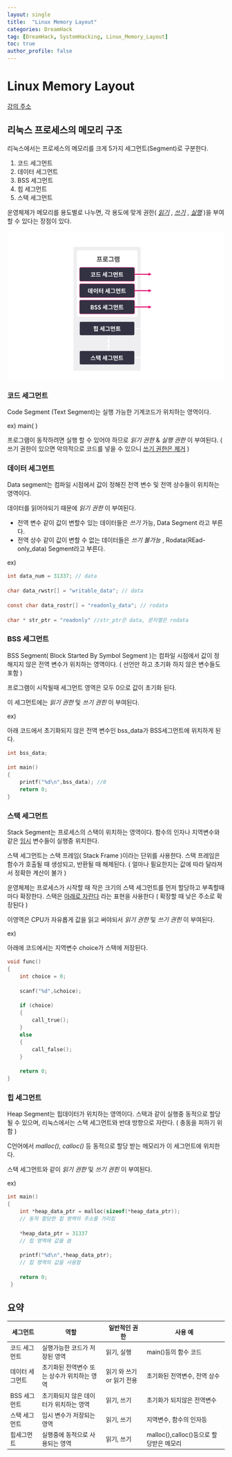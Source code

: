 ```yaml
---
layout: single
title:  "Linux Memory Layout"
categories: DreamHack
tag: [DreamHack, SystemHacking, Linux_Memory_Layout]
toc: true
author_profile: false
---
```


# Linux Memory Layout

[강의 주소](https://dreamhack.io/lecture/courses/52)

## 리눅스 프로세스의 메모리 구조

리눅스에서는 프로세스의 메모리를 크게 5가지 세그먼트(Segment)로 구분한다.

1. 코드 세그먼트
2. 데이터 세그먼트
3. BSS 세그먼트
4. 힙 세그먼트
5. 스택 세그먼트
   
운영체제가 메모리를 용도별로 나누면, 각 용도에 맞게 권한( <U>*읽기*</U> , <U>*쓰기*</U> , <U>*실행*</U> )을 부여할 수 있다는 장점이 있다.

![Segment](./../images/segment.png)

### 코드 세그먼트
Code Segment (Text Segment)는 실행 가능한 기계코드가 위치하는 영역이다.

ex) main( )

프로그램이 동작하려면 실행 할 수 있어야 하므로  *읽기 권한* & *실행 권한* 이 부여된다. ( 쓰기 권한이 있으면 악의적으로 코드를 넣을 수 있으니 <U>쓰기 권한은 제거</U> )

### 데이터 세그먼트

Data segment는 컴파일 시점에서 값이 정해진 전역 변수 및 전역 상수들이 위치하는 영역이다.

데이터를 읽어야되기 때문에 *읽기 권한* 이 부여된다.

* 전역 변수 같이 값이 변할수 있는 데이터들은 *쓰기* 가능, Data Segment 라고 부른다.
* 전역 상수 같이 값이 변할 수 없는 데이터들은 *쓰기 불가능* , Rodata(REad-only_data) Segment라고 부른다.

ex)

```C
int data_num = 31337; // data

char data_rwstr[] = "writable_data"; // data

const char data_rostr[] = "readonly_data"; // rodata

char * str_ptr = "readonly" //str_ptr은 data, 문자열은 rodata

```

### BSS 세그먼트

BSS Segment( Block Started By Symbol Segment )는 컴파일 시점에서 값이 정해지지 않은 전역 변수가 위치하는 영역이다. ( 선언만 하고 초기화 하지 않은 변수들도 포함 )

프로그램이 시작될때 세그먼트 영역은 모두 0으로 값이 초기화 된다.

이 세그먼트에는 *읽기 권한* 및 *쓰기 권힌* 이 부여된다.

ex)

아래 코드에서 초기화되지 않은 전역 변수인 bss_data가 BSS세그먼트에 위치하게 된다.

```C
int bss_data;

int main()
{
    printf("%d\n",bss_data); //0
    return 0;
}
```

### 스택 세그먼트

Stack Segment는 프로세스의 스택이 위치하는 영역이다. 함수의 인자나 지역변수와 같은 <U>임시</U> 변수들이 실행중 위치한다.

스택 세그먼트는 스택 프레임( Stack Frame )이라는 단위를 사용한다. 스택 프레임은 함수가 호출될 때 생성되고, 반환될 때 해제된다. ( 얼마나 필요한지는 값에 따라 달라져서 정확한 계산이 불가 )

운영체제는 프로세스가 시작할 때 작은 크기의 스택 세그먼트를 먼저 할당하고 부족할때 마다 확장한다. 스택은 <U>아래로 자란다</U> 라는 표현을 사용한다 ( 확장할 때 낮은 주소로 확장된다 )

이영역은 CPU가 자유롭게 값을 읽고 써야되서 *읽기 권한* 및 *쓰기 권힌* 이 부여된다.

ex)

아래에 코드에서는 지역변수 choice가 스택에 저장된다.

```c
void func()
{
    int choice = 0;

    scanf("%d",&choice);

    if (choice)
    {
        call_true();
    }
    else
    {
        call_false();
    }

    return 0;
}

```

### 힙 세그먼트

Heap Segment는 힙데이터가 위치하는 영역이다. 스택과 같이 실행중 동적으로 할당될 수 있으며, 리눅스에서는 스택 세그먼트와 반대 방향으로 자란다. ( 충동을 피하기 위함 )

C언어에서 *malloc(), calloc()* 등 동적으로 할당 받는 메모리가 이 세그먼트에 위치한다.

스택 세그먼트와 같이 *읽기 권한* 및 *쓰기 권힌* 이 부여된다.

ex)

```c
int main()
{
    int *heap_data_ptr = malloc(sizeof(*heap_data_ptr));
    // 동적 할당한 힙 영역의 주소를 가리킴

    *heap_data_ptr = 31337
    // 힙 영역에 값을 씀

    printf("%d\n",*heap_data_ptr);
    // 힙 영역의 값을 사용함

    return 0;
 }
```


## 요약


|세그먼트|역할|일반적인 권한|사용 예|
|---|---|---|---|
|코드 세그먼트|실행가능한 코드가 저장된 영역|읽기, 실행|main()등의 함수 코드|
|데이터 세그먼트| 초기화된 전역변수 또는 상수가 위치하는 영역| 읽기 와 쓰기 or 읽기 전용| 초기화된 전역변수, 전역 상수|
|BSS 세그먼트|초기화되지 않은 데이터가 위치하는 영역|읽기, 쓰기|초기화가 되지않은 전역변수|
|스택 세그먼트|임시 변수가 저장되는 영역|읽기, 쓰기|지역변수, 함수의 인자등|
|힙세그먼트| 실행중에 동적으로 사용되는 영역|읽기, 쓰기|malloc(),calloc()등으로 할당받은 메모리|